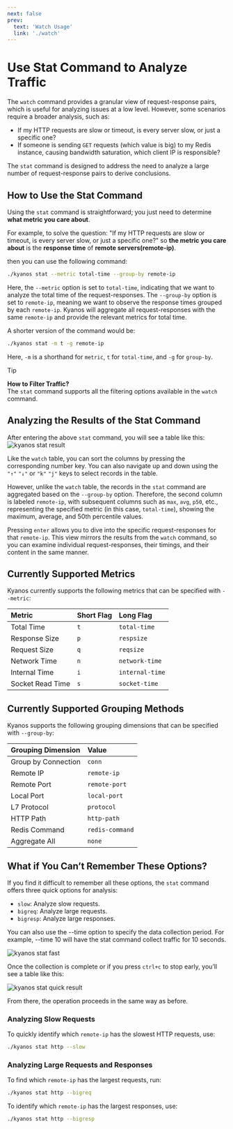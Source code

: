 ```yaml
---
next: false
prev:
  text: 'Watch Usage'
  link: './watch'
---
```


# Use Stat Command to Analyze Traffic

The `watch` command provides a granular view of request-response pairs, which is useful for analyzing issues at a low level. However, some scenarios require a broader analysis, such as:

- If my HTTP requests are slow or timeout, is every server slow, or just a specific one?
- If someone is sending `GET` requests (which value is big) to my Redis instance, causing bandwidth saturation, which client IP is responsible?

The `stat` command is designed to address the need to analyze a large number of request-response pairs to derive conclusions.

## How to Use the Stat Command

Using the `stat` command is straightforward; you just need to determine **what metric you care about**.

For example, to solve the question: "If my HTTP requests are slow or timeout, is every server slow, or just a specific one?" so **the metric you care about** is the **response time** of  **remote servers(remote-ip)**.

then you can use the following command:
```bash
./kyanos stat --metric total-time --group-by remote-ip
```
Here, the `--metric` option is set to `total-time`, indicating that we want to analyze the total time of the request-responses. The `--group-by` option is set to `remote-ip`, meaning we want to observe the response times grouped by each `remote-ip`. Kyanos will aggregate all request-responses with the same `remote-ip` and provide the relevant metrics for total time.

A shorter version of the command would be:
```bash
./kyanos stat -m t -g remote-ip
```
Here, `-m` is a shorthand for `metric`, `t` for `total-time`, and `-g` for `group-by`.

> [!TIP]
> **How to Filter Traffic?**  
> The `stat` command supports all the filtering options available in the `watch` command.

## Analyzing the Results of the Stat Command

After entering the above `stat` command, you will see a table like this:
![kyanos stat result](/stat-result.jpg)

Like the `watch` table, you can sort the columns by pressing the corresponding number key. You can also navigate up and down using the `"↑"` `"↓"` or `"k"` `"j"` keys to select records in the table.

However, unlike the `watch` table, the records in the `stat` command are aggregated based on the `--group-by` option. Therefore, the second column is labeled `remote-ip`, with subsequent columns such as `max`, `avg`, `p50`, etc., representing the specified metric (in this case, `total-time`), showing the maximum, average, and 50th percentile values.

Pressing `enter` allows you to dive into the specific request-responses for that `remote-ip`. This view mirrors the results from the `watch` command, so you can examine individual request-responses, their timings, and their content in the same manner.


## Currently Supported Metrics

Kyanos currently supports the following metrics that can be specified with `--metric`:

| Metric               | Short Flag | Long Flag       |
| :------------------- | :--------- | :-------------- |
| Total Time           | `t`        | `total-time`    |
| Response Size        | `p`        | `respsize`      |
| Request Size         | `q`        | `reqsize`       |
| Network Time         | `n`        | `network-time`  |
| Internal Time        | `i`        | `internal-time` |
| Socket Read Time     | `s`        | `socket-time`   |

## Currently Supported Grouping Methods

Kyanos supports the following grouping dimensions that can be specified with `--group-by`:

| Grouping Dimension   | Value       |
| :------------------- | :---------- |
| Group by Connection   | `conn`     |
| Remote IP            | `remote-ip` |
| Remote Port          | `remote-port` |
| Local Port           | `local-port` |
| L7 Protocol          | `protocol`  |
| HTTP Path            | `http-path` |
| Redis Command        | `redis-command` |
| Aggregate All        | `none`      |

## What if You Can’t Remember These Options?

If you find it difficult to remember all these options, the `stat` command offers three quick options for analysis:

- `slow`: Analyze slow requests.
- `bigreq`: Analyze large requests.
- `bigresp`: Analyze large responses.

You can also use the --time option to specify the data collection period. For example, --time 10 will have the stat command collect traffic for 10 seconds.

![kyanos stat fast](/qs-stat-slow.jpg)

Once the collection is complete or if you press `ctrl+c` to stop early, you’ll see a table like this:

![kyanos stat quick result](/stat-quick-result.jpg)

From there, the operation proceeds in the same way as before.

### Analyzing Slow Requests

To quickly identify which `remote-ip` has the slowest HTTP requests, use:
```bash
./kyanos stat http --slow
```

### Analyzing Large Requests and Responses

To find which `remote-ip` has the largest requests, run:
```bash
./kyanos stat http --bigreq
```

To identify which `remote-ip` has the largest responses, use:
```bash
./kyanos stat http --bigresp
```

